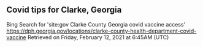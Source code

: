 ## Covid tips for Clarke, Georgia

Bing Search for 'site:gov Clarke County Georgia covid vaccine access'
https://dph.georgia.gov/locations/clarke-county-health-department-covid-vaccine
Retrieved on Friday, February 12, 2021 at 6:45AM (UTC)